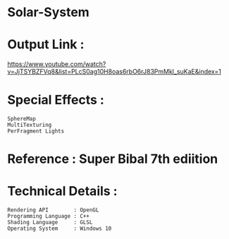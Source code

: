 # Solar-System

# Output Link : 
https://www.youtube.com/watch?v=JjTSYBZFVq8&list=PLcS0ag10H8oas6rbO6rJ83PmMkl_suKaE&index=1
    
# Special Effects :  
    SphereMap 
    MultiTexturing 
    PerFragment Lights 
    
# Reference : Super Bibal 7th ediition

# Technical Details : 
    Rendering API        : OpenGL 
    Programming Language : C++  
    Shading Language     : GLSL 
    Operating System     : Windows 10
